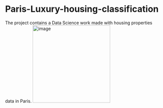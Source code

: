 # Paris-Luxury-housing-classification
The project contains a Data Science work made with housing properties data in Paris. 
<img width="251" alt="image" src="https://github.com/Jhonnatan7br/Data_science_portfolio/assets/104907786/a6f0e3fd-1172-4195-8992-5f0bab515304">
